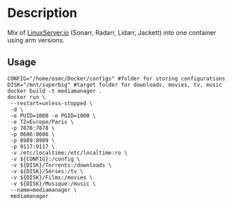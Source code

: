 [linuxserverurl]: https://linuxserver.io
# Description
Mix of [LinuxServer.io][linuxserverurl] (Sonarr, Radarr, Lidarr, Jackett) into one container using arm versions.

## Usage
```
CONFIG="/home/osmc/Docker/configs" #folder for storing configurations
DISK="/mnt/superbig" #target folder for downloads, movies, tv, music
docker build -t mediamanager .
docker run \
 --restart=unless-stopped \
 -d \
 -e PUID=1000 -e PGID=1000 \
 -e TZ=Europe/Paris \
 -p 7878:7878 \
 -p 8686:8686 \
 -p 8989:8989 \
 -p 9117:9117 \
 -v /etc/localtime:/etc/localtime:ro \
 -v ${CONFIG}:/config \
 -v ${DISK}/Torrents:/downloads \
 -v ${DISK}/Séries:/tv \
 -v ${DISK}/Films:/movies \
 -v ${DISK}/Musique:/music \
 --name=mediamanager \
 mediamanager
```
